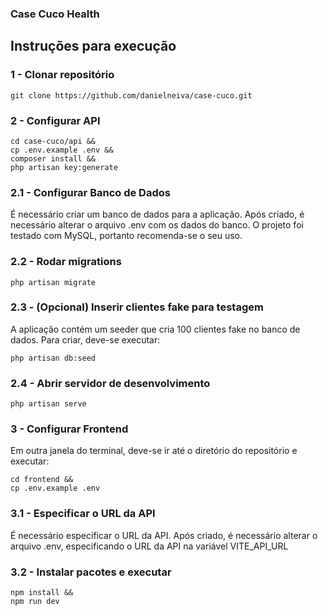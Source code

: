 ### Case Cuco Health



## Instruções para execução ##

### 1 - Clonar repositório ###
```
git clone https://github.com/danielneiva/case-cuco.git
```

### 2 - Configurar API ###
```
cd case-cuco/api &&
cp .env.example .env &&
composer install &&
php artisan key:generate

```
### 2.1 - Configurar Banco de Dados ###
É necessário criar um banco de dados para a aplicação. Após criado, é necessário alterar o arquivo .env com os dados do banco. O projeto foi testado com MySQL, portanto recomenda-se o seu uso.

### 2.2 - Rodar migrations ###
```
php artisan migrate
```
### 2.3 - (Opcional) Inserir clientes fake para testagem ###
A aplicação contém um seeder que cria 100 clientes fake no banco de dados. Para criar, deve-se executar:
```
php artisan db:seed
```

### 2.4 - Abrir servidor de desenvolvimento ###
```
php artisan serve
```

### 3 - Configurar Frontend ###
Em outra janela do terminal, deve-se ir até o diretório do repositório e executar:
```
cd frontend &&
cp .env.example .env
```

### 3.1 - Especificar o URL da API ###
É necessário especificar o URL da API. Após criado, é necessário alterar o arquivo .env, especificando o URL da API na variável VITE_API_URL

### 3.2 - Instalar pacotes e executar ###
```
npm install &&
npm run dev
```
